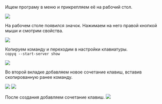 Ищем програму в меню и прикрепляем её на рабочий стол.

![](https://user-images.githubusercontent.com/89320434/136473519-7cef14de-f829-4717-b23a-01dbb6612051.png)

На рабочем столе появился значок. Нажимаем на него правой кнопкой мыши и смотрим свойства.

![](https://user-images.githubusercontent.com/89320434/136473815-62054988-43a9-4b83-8ed3-522249d264f0.png)

Копируем команду и переходим в настройки клавиатуры.  
`copyq --start-server show`

![](https://user-images.githubusercontent.com/89320434/136474166-5ba82689-1c27-4fdd-9d58-eb55690ab9bd.png)

Во второй вкладке добавляем новое сочетание клавиш, вставив скопированную ранее команду.

![](https://user-images.githubusercontent.com/89320434/136474466-1ce9e893-4eb4-434e-a392-042e128ae39c.png)
![](https://user-images.githubusercontent.com/89320434/136474774-682ab0bc-f9c2-4a5a-b24f-af3b3b99ac56.png)

После создания добавляем сочетание клавиш.
![](https://user-images.githubusercontent.com/89320434/136474989-783238ce-b0d3-4d61-a936-73811462a83b.png)
